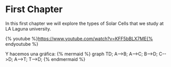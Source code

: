 # First Chapter

In this first chapter we will explore the types of Solar Cells that we study at LA Laguna university.

{% youtube %}https://www.youtube.com/watch?v=KFF5bBLX7ME{% endyoutube %} 


Y hacemos una gráfica:
{% mermaid %} 
graph TD; 
A-->B; 
A-->C; 
B-->D; 
C-->D;
A-->T;
T-->D;
{% endmermaid %} 
